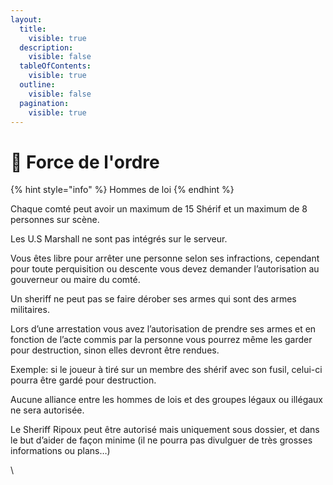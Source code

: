 ```yaml
---
layout:
  title:
    visible: true
  description:
    visible: false
  tableOfContents:
    visible: true
  outline:
    visible: false
  pagination:
    visible: true
---
```


# 🤠 Force de l'ordre

{% hint style="info" %}
Hommes de loi
{% endhint %}

Chaque comté peut avoir un maximum de 15 Shérif et un maximum de 8 personnes sur scène.



Les U.S Marshall ne sont pas intégrés sur le serveur.



Vous êtes libre pour arrêter une personne selon ses infractions, cependant pour toute perquisition ou descente vous devez demander l’autorisation au gouverneur ou maire du comté.



Un sheriff ne peut pas se faire dérober ses armes qui sont des armes militaires.



Lors d’une arrestation vous avez l’autorisation de prendre ses armes et en fonction de l’acte commis par la personne vous pourrez même les garder pour destruction, sinon elles devront être rendues.



Exemple: si le joueur à tiré sur un membre des shérif avec son fusil, celui-ci pourra être gardé pour destruction.



Aucune alliance entre les hommes de lois et des groupes légaux ou illégaux ne sera autorisée.



Le Sheriff Ripoux peut être autorisé mais uniquement sous dossier, et dans le but d’aider de façon minime (il ne pourra pas divulguer de très grosses informations ou plans…)

\
